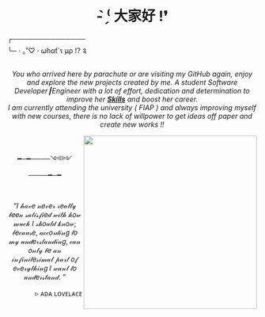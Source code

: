 
<div>
  <h1 align="center" >
    <b>- ̗̀⁽ 大家好 !❜</b>
  </h1>
  
  <p>
    ╭─────────────── <br>
    ╰─ · ｡˚♡ · ωɦαƭ`ร µρ !? ༉
  </p> 
  
  <p align="center" >
    <i>
      You who arrived here by parachute or are visiting my GitHub again, enjoy and explore the new projects created by me. 
      A student Software Developer┃Engineer with a lot of effort, dedication and determination to improve her <a href="https://github.com/LlynS2/My_Skills"> 
      <b>Skills</b></a> and boost her career.<br> I am currently attending the university ( FIAP ) and always improving myself with new courses, there is no lack of 
      willpower to get ideas off paper and create new works !!
    </i>
  </p>
  
  <img align="right" height="350px" src="https://www.pngkey.com/png/full/672-6722040_your-customers-live-in-a-digital-world-today.png">
  
</div> 

<br>
  
   <p align="center">
     ━─━────༺༻────━─━
   </p>
   
   <br>
   
   <p align="center">
     “𝐼 𝒽𝒶𝓋𝑒 𝓃𝑒𝓋𝑒𝓇 𝓇𝑒𝒶𝓁𝓁𝓎 𝒷𝑒𝑒𝓃 𝓈𝒶𝓉𝒾𝓈𝒻𝒾𝑒𝒹 𝓌𝒾𝓉𝒽 𝒽𝑜𝓌 𝓂𝓊𝒸𝒽 𝐼 𝓈𝒽𝑜𝓊𝓁𝒹 𝓀𝓃𝑜𝓌; 𝒷𝑒𝒸𝒶𝓊𝓈𝑒, 𝒶𝒸𝒸𝑜𝓇𝒹𝒾𝓃𝑔 𝓉𝑜 𝓂𝓎 𝓊𝓃𝒹𝑒𝓇𝓈𝓉𝒶𝓃𝒹𝒾𝓃𝑔, 𝒸𝒶𝓃 𝑜𝓃𝓁𝓎 𝒷𝑒 𝒶𝓃 𝒾𝓃𝒻𝒾𝓃𝒾𝓉𝑒𝓈𝒾𝓂𝒶𝓁 𝓅𝒶𝓇𝓉 𝑜𝒻 𝑒𝓋𝑒𝓇𝓎𝓉𝒽𝒾𝓃𝑔 𝐼 𝓌𝒶𝓃𝓉 𝓉𝑜 𝓊𝓃𝒹𝑒𝓇𝓈𝓉𝒶𝓃𝒹. ”
   </p>
   
   <p align="right">
    ▹ ᴀᴅᴀ ʟᴏᴠᴇʟᴀᴄᴇ
   </p>
   
 </div>
  
  
  
 
 
 
  

  
  
 
